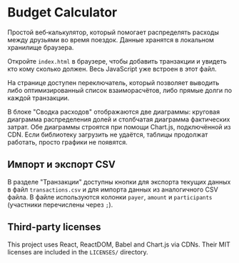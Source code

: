 # Budget Calculator

Простой веб‑калькулятор, который помогает распределять расходы между друзьями во время поездок. Данные хранятся в локальном хранилище браузера.

Откройте `index.html` в браузере, чтобы добавить транзакции и увидеть кто кому сколько должен. Весь JavaScript уже встроен в этот файл.

На странице доступен переключатель, который позволяет выводить либо
оптимизированный список взаиморасчётов, либо прямые долги по каждой
транзакции.

В блоке "Сводка расходов" отображаются две диаграммы: круговая диаграмма
распределения долей и столбчатая диаграмма фактических затрат. Обе диаграммы
строятся при помощи Chart.js, подключённой из CDN. Если библиотеку загрузить не
удаётся, таблицы продолжат работать, просто графики не появятся.

## Импорт и экспорт CSV

В разделе "Транзакции" доступны кнопки для экспорта текущих данных в файл `transactions.csv` и для импорта данных из аналогичного CSV файла. В файле используются колонки `payer`, `amount` и `participants` (участники перечислены через `;`).

## Third-party licenses

This project uses React, ReactDOM, Babel and Chart.js via CDNs. Their MIT licenses are included in the `LICENSES/` directory.
